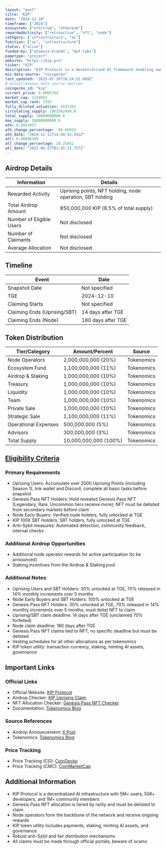 ```yaml
---
layout: "post"
title: "KIP"
date: "2024-12-10"
timeframe: ["2024"]
ecosystem: ["arbitrum", "ethereum"]
rewardedActivity: ["retroactive", "nft", "node"]
category: ["infrastructure", "ai"]
function: ["ai", "infrastructure"]
status: ["alive"]
funded-by: ["animoca-brands", "dwf-labs"]
pagetype: "project"
website: "https://kip.pro"
ticker: "KIP"
description: "KIP Protocol is a decentralized AI framework enabling owners of AI apps, models, and knowledge bases to deploy, connect, and monetize their AI assets in Web3. It empowers developers and contributors through a robust, battle-tested infrastructure and community-driven incentives."
mis-data-source: "coingecko"
last_updated: "2025-07-20T18:24:52.469Z"
# miscellaneous data source section
coingecko_id: "kip"
current_price: 0.0005764
market_cap: 1144603
market_cap_rank: 3783
fully_diluted_valuation: 5835161
circulating_supply: 1961562499.0
total_supply: 10000000000.0
max_supply: 10000000000.0
ath: 0.0447057
ath_change_percentage: -98.66453
ath_date: "2024-12-11T14:50:52.341Z"
atl: 0.00046189
atl_change_percentage: 29.25841
atl_date: "2025-06-27T01:45:21.757Z"
---
```


## Airdrop Details

| Information              | Details                                                                 |
| ------------------------ | ----------------------------------------------------------------------- |
| Rewarded Activity        | Uprising points, NFT holding, node operation, SBT holding                |
| Total Airdrop Amount     | 850,000,000 KIP (8.5% of total supply)                                  |
| Number of Eligible Users | Not disclosed                                                           |
| Number of Claimants      | Not disclosed                                                           |
| Average Allocation       | Not disclosed                                                           |

## Timeline

| Event                    | Date                  |
| ------------------------ | --------------------- |
| Snapshot Date            | Not specified         |
| TGE                      | 2024-12-10            |
| Claiming Starts          | Not specified         |
| Claiming Ends (Uprising/SBT) | 14 days after TGE  |
| Claiming Ends (Node)     | 180 days after TGE    |

## Token Distribution

| Tier/Category           | Amount/Percent         | Source                |
| ----------------------- | --------------------- | --------------------- |
| Node Operators          | 2,000,000,000 (20%)    | Tokenomics            |
| Ecosystem Fund          | 1,100,000,000 (11%)    | Tokenomics            |
| Airdrop & Staking       | 1,000,000,000 (10%)    | Tokenomics            |
| Treasury                | 1,000,000,000 (10%)    | Tokenomics            |
| Liquidity               | 1,000,000,000 (10%)    | Tokenomics            |
| Team                    | 1,000,000,000 (10%)    | Tokenomics            |
| Private Sale            | 1,000,000,000 (10%)    | Tokenomics            |
| Strategic Sale          | 1,100,000,000 (11%)    | Tokenomics            |
| Operational Expenses    | 500,000,000 (5%)       | Tokenomics            |
| Advisors                | 300,000,000 (3%)       | Tokenomics            |
| Total Supply            | 10,000,000,000 (100%)  | Tokenomics            |

## [Eligibility Criteria](https://x.com/KIPprotocol/status/1866076757478310285?lang=en)

### Primary Requirements

- Uprising Users: Accumulate over 2000 Uprising Points (including Season 1), link wallet and Discord, complete all basic tasks before snapshot
- Genesis Pass NFT Holders: Hold revealed Genesis Pass NFT (Legendary, Rare, Uncommon tiers receive more); NFT must be delisted from secondary markets before claim
- Node Early Buyers: Verified node holders, fully unlocked at TGE
- KIP 100X SBT Holders: SBT holders, fully unlocked at TGE
- Anti-Sybil measures: Automated detection, community feedback, internal checks

### Additional Airdrop Opportunities

- Additional node operator rewards for active participation (to be announced)
- Staking incentives from the Airdrop & Staking pool

### Additional Notes

- Uprising Users and SBT Holders: 30% unlocked at TGE, 70% released in 14% monthly increments over 5 months
- Node Early Buyers and SBT Holders: 100% unlocked at TGE
- Genesis Pass NFT Holders: 30% unlocked at TGE, 70% released in 14% monthly increments over 5 months; must delist NFT to claim
- Uprising/SBT claim deadline: 14 days after TGE (unclaimed 70% forfeited)
- Node claim deadline: 180 days after TGE
- Genesis Pass NFT claims tied to NFT, no specific deadline but must be delisted
- Vesting schedules for all other allocations as per tokenomics
- KIP token utility: transaction currency, staking, minting AI assets, governance

## Important Links

### Official Links
- Official Website: [KIP Protocol](https://kip.pro)
- Airdrop Checker: [KIP Uprising Claim](https://uprising.kip.pro/claim)
- NFT Allocation Checker: [Genesis Pass NFT Checker](https://uprising.kip.pro/nft)
- Documentation: [Tokenomics Blog](https://www.kip.pro/blog-posts/kip-tokenomics)

### Source References
- Airdrop Announcement: [X Post](https://x.com/KIPprotocol/status/1866076757478310285?lang=en)
- Tokenomics: [Tokenomics Blog](https://www.kip.pro/blog-posts/kip-tokenomics)

### Price Tracking
- Price Tracking (CG): [CoinGecko](https://www.coingecko.com/en/coins/kip)
- Price Tracking (CMC): [CoinMarketCap](https://coinmarketcap.com/currencies/kip-protocol/)

## Additional Information

- KIP Protocol is a decentralized AI infrastructure with 5M+ users, 50K+ developers, and 1M+ community members
- Genesis Pass NFT allocation is tiered by rarity and must be delisted to claim
- Node operators form the backbone of the network and receive ongoing rewards
- KIP token utility includes payments, staking, minting AI assets, and governance
- Robust anti-Sybil and fair distribution mechanisms
- All claims must be made through official portals; beware of scams